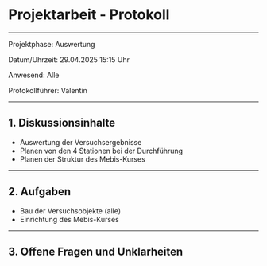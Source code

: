 # Projektarbeit - Protokoll

---

Projektphase: Auswertung

Datum/Uhrzeit: 29.04.2025 15:15 Uhr

Anwesend: Alle

Protokollführer: Valentin

---

## 1. Diskussionsinhalte

- Auswertung der Versuchsergebnisse
- Planen von den 4 Stationen bei der Durchführung
- Planen der Struktur des Mebis-Kurses

---

## 2. Aufgaben

- Bau der Versuchsobjekte (alle)
- Einrichtung des Mebis-Kurses

---

## 3. Offene Fragen und Unklarheiten
